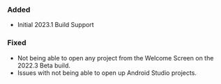 ### Added

- Initial 2023.1 Build Support

### Fixed

- Not being able to open any project from the Welcome Screen on the 2022.3 Beta build.
- Issues with not being able to open up Android Studio projects.

